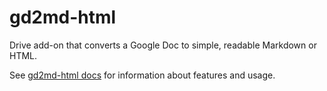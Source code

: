 # gd2md-html
Drive add-on that converts a Google Doc to simple, readable Markdown or HTML.

See [gd2md-html docs](https://github.com/evbacher/gd2md-html/wiki) for information about features and usage.
